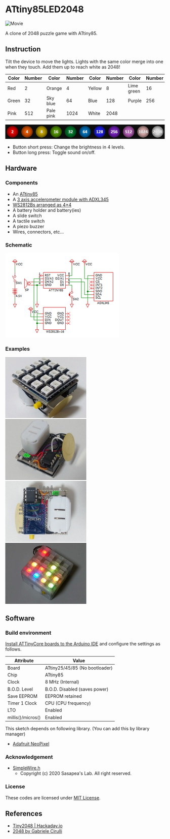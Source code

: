 # ATtiny85LED2048

![Movie](doc/movie.gif)

A clone of 2048 puzzle game with ATtiny85.

## Instruction

Tilt the device to move the lights. Lights with the same color merge into one when they touch. Add them up to reach white as 2048!

Color     |Number|Color     |Number|Color     |Number|Color     |Number
----------|------|----------|------|----------|------|----------|------
Red       |2     |Orange    |4     |Yellow    |8     |Lime green|16
Green     |32    |Sky blue  |64    |Blue      |128   |Purple    |256
Pink      |512   |Pale pink |1024  |White     |2048  |          |

![Color samples](doc/color_samples.jpg)

* Button short press: Change the brightness in 4 levels.
* Button long press: Toggle sound on/off.

## Hardware

### Components

* An [ATtiny85](https://akizukidenshi.com/catalog/g/g109573/)
* A [3 axis accelerometer module with ADXL345](https://akizukidenshi.com/catalog/g/g107234/)
* [WS2812Bs arranged as 4&times;4](https://eleshop.jp/shop/g/gL1F316/)
* A battery holder and battery(ies)
* A slide switch
* A tactile switch
* A piezo buzzer
* Wires, connectors, etc...

### Schematic

[![Click to expand](doc/schematic_thumbnail.png)](doc/schematic.png)

### Examples

[![Click to expand](doc/picture1_thumbnail.jpg)](doc/picture1.jpg)
[![Click to expand](doc/picture2_thumbnail.jpg)](doc/picture2.jpg)
[![Click to expand](doc/picture3_thumbnail.jpg)](doc/picture3.jpg)
[![Click to expand](doc/picture4_thumbnail.jpg)](doc/picture4.jpg)

## Software

### Build environment

[Install ATTinyCore boards to the Arduino IDE](https://github.com/SpenceKonde/ATTinyCore/blob/master/Installation.md) and configure the settings as follows.

Attribute        |Value
-----------------|------------------------------
Board            |ATtiny25/45/85 (No bootloader)
Chip             |ATtiny85
Clock            |8 MHz (Internal)
B.O.D. Level     |B.O.D. Disabled (saves power)
Save EEPROM      |EEPROM retained
Timer 1 Clock    |CPU (CPU frequency)
LTO              |Enabled
millis()/micros()|Enabled

This sketch depends on following library. (You can add this by library manager)

* [Adafruit NeoPixel](https://github.com/adafruit/Adafruit_NeoPixel)

### Acknowledgement

* [SimpleWire.h](https://lab.sasapea.mydns.jp/2020/03/11/avr-i2c-2/)
  * Copyright (c) 2020 Sasapea's Lab. All right reserved.

### License

These codes are licensed under [MIT License](LICENSE).

## References

* [Tiny2048 | Hackaday.io](https://hackaday.io/project/197115-tiny2048)
* [2048 by Gabriele Cirulli](https://play2048.co/)
